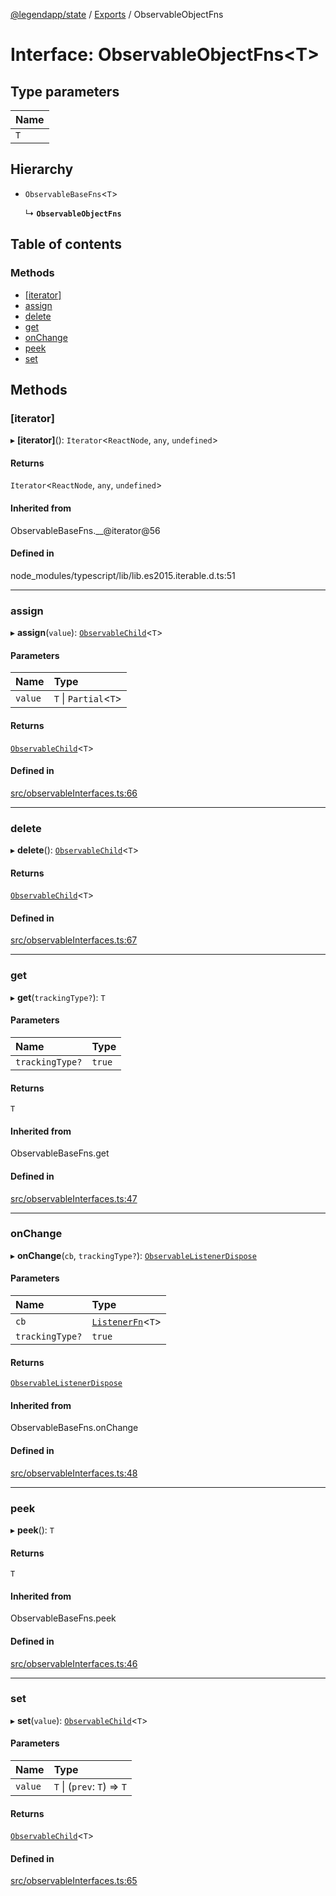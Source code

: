 [@legendapp/state](../README.md) / [Exports](../modules.md) / ObservableObjectFns

# Interface: ObservableObjectFns<T\>

## Type parameters

| Name |
| :------ |
| `T` |

## Hierarchy

- `ObservableBaseFns`<`T`\>

  ↳ **`ObservableObjectFns`**

## Table of contents

### Methods

- [[iterator]](ObservableObjectFns.md#[iterator])
- [assign](ObservableObjectFns.md#assign)
- [delete](ObservableObjectFns.md#delete)
- [get](ObservableObjectFns.md#get)
- [onChange](ObservableObjectFns.md#onchange)
- [peek](ObservableObjectFns.md#peek)
- [set](ObservableObjectFns.md#set)

## Methods

### [iterator]

▸ **[iterator]**(): `Iterator`<`ReactNode`, `any`, `undefined`\>

#### Returns

`Iterator`<`ReactNode`, `any`, `undefined`\>

#### Inherited from

ObservableBaseFns.\_\_@iterator@56

#### Defined in

node_modules/typescript/lib/lib.es2015.iterable.d.ts:51

___

### assign

▸ **assign**(`value`): [`ObservableChild`](../modules.md#observablechild)<`T`\>

#### Parameters

| Name | Type |
| :------ | :------ |
| `value` | `T` \| `Partial`<`T`\> |

#### Returns

[`ObservableChild`](../modules.md#observablechild)<`T`\>

#### Defined in

[src/observableInterfaces.ts:66](https://github.com/matthewmturner/legend-state/blob/69a8199/src/observableInterfaces.ts#L66)

___

### delete

▸ **delete**(): [`ObservableChild`](../modules.md#observablechild)<`T`\>

#### Returns

[`ObservableChild`](../modules.md#observablechild)<`T`\>

#### Defined in

[src/observableInterfaces.ts:67](https://github.com/matthewmturner/legend-state/blob/69a8199/src/observableInterfaces.ts#L67)

___

### get

▸ **get**(`trackingType?`): `T`

#### Parameters

| Name | Type |
| :------ | :------ |
| `trackingType?` | ``true`` |

#### Returns

`T`

#### Inherited from

ObservableBaseFns.get

#### Defined in

[src/observableInterfaces.ts:47](https://github.com/matthewmturner/legend-state/blob/69a8199/src/observableInterfaces.ts#L47)

___

### onChange

▸ **onChange**(`cb`, `trackingType?`): [`ObservableListenerDispose`](../modules.md#observablelistenerdispose)

#### Parameters

| Name | Type |
| :------ | :------ |
| `cb` | [`ListenerFn`](../modules.md#listenerfn)<`T`\> |
| `trackingType?` | ``true`` |

#### Returns

[`ObservableListenerDispose`](../modules.md#observablelistenerdispose)

#### Inherited from

ObservableBaseFns.onChange

#### Defined in

[src/observableInterfaces.ts:48](https://github.com/matthewmturner/legend-state/blob/69a8199/src/observableInterfaces.ts#L48)

___

### peek

▸ **peek**(): `T`

#### Returns

`T`

#### Inherited from

ObservableBaseFns.peek

#### Defined in

[src/observableInterfaces.ts:46](https://github.com/matthewmturner/legend-state/blob/69a8199/src/observableInterfaces.ts#L46)

___

### set

▸ **set**(`value`): [`ObservableChild`](../modules.md#observablechild)<`T`\>

#### Parameters

| Name | Type |
| :------ | :------ |
| `value` | `T` \| (`prev`: `T`) => `T` |

#### Returns

[`ObservableChild`](../modules.md#observablechild)<`T`\>

#### Defined in

[src/observableInterfaces.ts:65](https://github.com/matthewmturner/legend-state/blob/69a8199/src/observableInterfaces.ts#L65)
